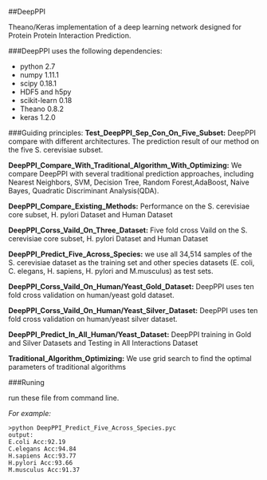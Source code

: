 
##DeepPPI

Theano/Keras implementation of a deep learning network designed for Protein Protein Interaction Prediction.

###DeepPPI uses the following dependencies:
* python 2.7
* numpy 1.11.1
* scipy 0.18.1
* HDF5 and h5py 
* scikit-learn 0.18
* Theano 0.8.2
* keras 1.2.0

###Guiding principles:
**Test_DeepPPI_Sep_Con_On_Five_Subset:**
DeepPPI compare with different architectures. The prediction result of our method on the five S. cerevisiae subset.

**DeepPPI_Compare_With_Traditional_Algorithm_With_Optimizing:**
We compare DeepPPI with several traditional prediction approaches, including Nearest Neighbors,
SVM, Decision Tree, Random Forest,AdaBoost, Naive Bayes, Quadratic Discriminant Analysis(QDA).

**DeepPPI_Compare_Existing_Methods:**
Performance on the S. cerevisiae core subset, H. pylori Dataset and Human Dataset

**DeepPPI_Corss_Vaild_On_Three_Dataset:**
Five fold cross Vaild on the S. cerevisiae core subset, H. pylori Dataset and Human Dataset

**DeepPPI_Predict_Five_Across_Species:**
we use all 34,514 samples of the S. cerevisiae dataset as the training set
and other species datasets (E. coli, C. elegans, H. sapiens, H. pylori and M.musculus) as test sets.

**DeepPPI_Corss_Vaild_On_Human/Yeast_Gold_Dataset:**
DeepPPI uses ten fold cross validation on human/yeast gold dataset.

**DeepPPI_Corss_Vaild_On_Human/Yeast_Silver_Dataset:**
DeepPPI uses ten fold cross validation on human/yeast silver dataset.

**DeepPPI_Predict_In_All_Human/Yeast_Dataset:**
DeepPPI training in Gold and Silver Datasets and Testing in All Interactions
Dataset

**Traditional_Algorithm_Optimizing:**
We use grid search to find the optimal parameters of traditional algorithms

###Runing

run these file from command line. 

*For example:*
```
>python DeepPPI_Predict_Five_Across_Species.pyc
output:
E.coli Acc:92.19
C.elegans Acc:94.84
H.sapiens Acc:93.77
H.pylori Acc:93.66
M.musculus Acc:91.37
```

